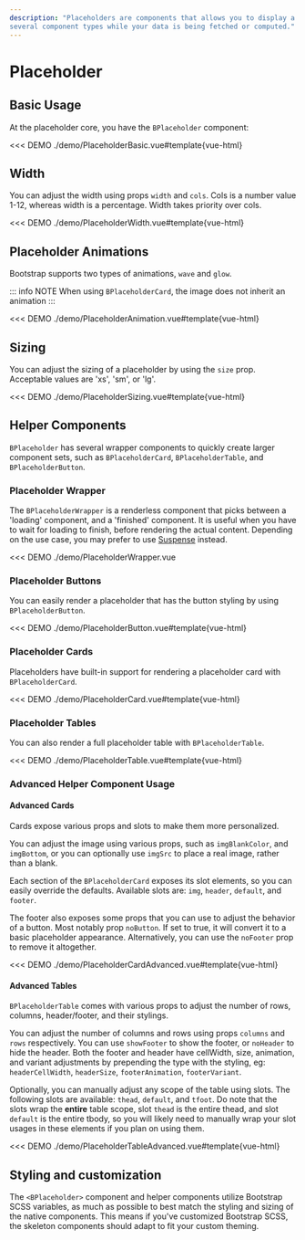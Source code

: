 ```yaml
---
description: "Placeholders are components that allows you to display a loading state for
several component types while your data is being fetched or computed."
---
```


# Placeholder

<PageHeader />

## Basic Usage

At the placeholder core, you have the `BPlaceholder` component:

<<< DEMO ./demo/PlaceholderBasic.vue#template{vue-html}

## Width

You can adjust the width using props `width` and `cols`. Cols is a number value 1-12, whereas width is a percentage. Width takes priority over cols.

<<< DEMO ./demo/PlaceholderWidth.vue#template{vue-html}

## Placeholder Animations

Bootstrap supports two types of animations, `wave` and `glow`.

::: info NOTE
When using `BPlaceholderCard`, the image does not inherit an animation
:::

<<< DEMO ./demo/PlaceholderAnimation.vue#template{vue-html}

## Sizing

You can adjust the sizing of a placeholder by using the `size` prop. Acceptable values are 'xs', 'sm', or 'lg'.

<<< DEMO ./demo/PlaceholderSizing.vue#template{vue-html}

## Helper Components

`BPlaceholder` has several wrapper components to quickly create larger component sets, such as `BPlaceholderCard`, `BPlaceholderTable`, and `BPlaceholderButton`.

### Placeholder Wrapper

The `BPlaceholderWrapper` is a renderless component that picks between a 'loading' component, and a 'finished' component. It is useful when you have to wait for loading to finish, before rendering the actual content. Depending on the use case, you may prefer to use [Suspense](https://vuejs.org/guide/built-ins/suspense.html) instead.

<<< DEMO ./demo/PlaceholderWrapper.vue

### Placeholder Buttons

You can easily render a placeholder that has the button styling by using `BPlaceholderButton`.

<<< DEMO ./demo/PlaceholderButton.vue#template{vue-html}

### Placeholder Cards

Placeholders have built-in support for rendering a placeholder card with `BPlaceholderCard`.

<<< DEMO ./demo/PlaceholderCard.vue#template{vue-html}

### Placeholder Tables

You can also render a full placeholder table with `BPlaceholderTable`.

<<< DEMO ./demo/PlaceholderTable.vue#template{vue-html}

### Advanced Helper Component Usage

#### Advanced Cards

Cards expose various props and slots to make them more personalized.

You can adjust the image using various props, such as `imgBlankColor`, and `imgBottom`, or you can optionally use `imgSrc` to place a real image, rather than a blank.

Each section of the `BPlaceholderCard` exposes its slot elements, so you can easily override the defaults. Available slots are: `img`, `header`, `default`, and `footer`.

The footer also exposes some props that you can use to adjust the behavior of a button. Most notably prop `noButton`. If set to true, it will convert it to a basic placeholder appearance. Alternatively, you can use the `noFooter` prop to remove it altogether.

<<< DEMO ./demo/PlaceholderCardAdvanced.vue#template{vue-html}

#### Advanced Tables

`BPlaceholderTable` comes with various props to adjust the number of rows, columns, header/footer, and their stylings.

You can adjust the number of columns and rows using props `columns` and `rows` respectively. You can use `showFooter` to show the footer, or `noHeader` to hide the header. Both the footer and header have cellWidth, size, animation, and variant adjustments by prepending the type with the styling, eg: `headerCellWidth`, `headerSize`, `footerAnimation`, `footerVariant`.

Optionally, you can manually adjust any scope of the table using slots. The following slots are available: `thead`, `default`, and `tfoot`. Do note that the slots wrap the **entire** table scope, slot `thead` is the entire thead, and slot `default` is the entire tbody, so you will likely need to manually wrap your slot usages in these elements if you plan on using them.

<<< DEMO ./demo/PlaceholderTableAdvanced.vue#template{vue-html}

## Styling and customization

The `<BPlaceholder>` component and helper components utilize Bootstrap SCSS variables, as much as
possible to best match the styling and sizing of the native components. This means if you've
customized Bootstrap SCSS, the skeleton components should adapt to fit your custom theming.

<ComponentReference :data="data" />

<script setup lang="ts">
import {data} from '../../data/components/placeholder.data'
</script>
